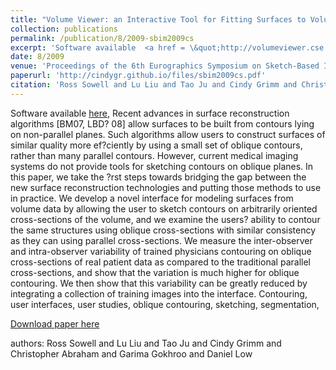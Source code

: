 ```yaml
---
title: "Volume Viewer: an Interactive Tool for Fitting Surfaces to Volume Data"
collection: publications
permalink: /publication/8/2009-sbim2009cs
excerpt: 'Software available  <a href = \&quot;http://volumeviewer.cse.wustl.edu/\&quot;>here</a>, Recent advances in surface reconstruction algorithms [BM07,  LBD? 08] allow surfaces to be built from contours lying on non-parallel planes. Such algorithms allow users to construct surfaces of similar quality more ef?ciently by using a small set of oblique contours,  rather than many parallel contours. However,  current medical imaging systems do not provide tools for sketching contours on oblique planes. In this paper,  we take the ?rst steps towards bridging the gap between the new surface reconstruction technologies and putting those methods to use in practice. We develop a novel interface for modeling surfaces from volume data by allowing the user to sketch contours on arbitrarily oriented cross-sections of the volume,  and we examine the users? ability to contour the same structures using oblique cross-sections with similar consistency as they can using parallel cross-sections. We measure the inter-observer and intra-observer variability of trained physicians contouring on oblique cross-sections of real patient data as compared to the traditional parallel cross-sections,  and show that the variation is much higher for oblique contouring. We then show that this variability can be greatly reduced by integrating a collection of training images into the interface.  Contouring,  user interfaces,  user studies,  oblique contouring,  sketching,  segmentation, '
date: 8/2009
venue: 'Proceedings of the 6th Eurographics Symposium on Sketch-Based Interfaces and Modeling'
paperurl: 'http://cindygr.github.io/files/sbim2009cs.pdf'
citation: 'Ross Sowell and Lu Liu and Tao Ju and Cindy Grimm and Christopher Abraham and Garima Gokhroo and Daniel Low'
---
```

Software available  <a href = \&quot;http://volumeviewer.cse.wustl.edu/\&quot;>here</a>, Recent advances in surface reconstruction algorithms [BM07,  LBD? 08] allow surfaces to be built from contours lying on non-parallel planes. Such algorithms allow users to construct surfaces of similar quality more ef?ciently by using a small set of oblique contours,  rather than many parallel contours. However,  current medical imaging systems do not provide tools for sketching contours on oblique planes. In this paper,  we take the ?rst steps towards bridging the gap between the new surface reconstruction technologies and putting those methods to use in practice. We develop a novel interface for modeling surfaces from volume data by allowing the user to sketch contours on arbitrarily oriented cross-sections of the volume,  and we examine the users? ability to contour the same structures using oblique cross-sections with similar consistency as they can using parallel cross-sections. We measure the inter-observer and intra-observer variability of trained physicians contouring on oblique cross-sections of real patient data as compared to the traditional parallel cross-sections,  and show that the variation is much higher for oblique contouring. We then show that this variability can be greatly reduced by integrating a collection of training images into the interface.  Contouring,  user interfaces,  user studies,  oblique contouring,  sketching,  segmentation, 

[Download paper here](http://cindygr.github.io/files/sbim2009cs.pdf)

authors: Ross Sowell and Lu Liu and Tao Ju and Cindy Grimm and Christopher Abraham and Garima Gokhroo and Daniel Low